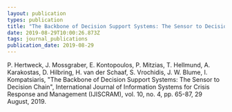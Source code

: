 ```yaml
---
layout: publication
types: publication
title: "The Backbone of Decision Support Systems: The Sensor to Decision Chain."
date: 2019-08-29T10:00:26.873Z
tags: journal_publications
publication_date: 2019-08-29
---
```

P. Hertweck, J. Mossgraber, E. Kontopoulos, P. Mitzias, T. Hellmund, A. Karakostas, D. Hilbring, H. van der Schaaf, S. Vrochidis, J. W. Blume, I. Kompatsiaris, "The Backbone of Decision Support Systems: The Sensor to Decision Chain", International Journal of Information Systems for Crisis Response and Management (IJISCRAM), vol. 10, no. 4, pp. 65-87, 29 August, 2019.